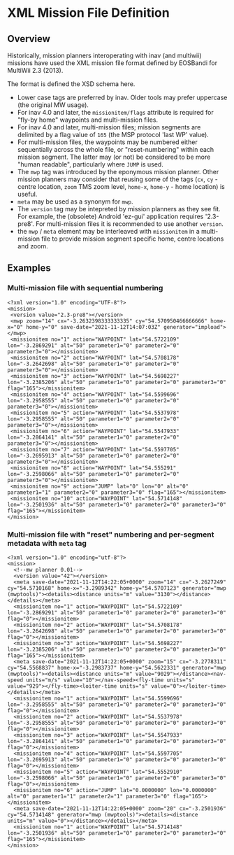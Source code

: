 # XML Mission File Definition

## Overview

Historically, mission planners interoperating with inav (and multiwii) missions have used the XML mission file format defined by EOSBandi for MultiWii 2.3 (2013).

The format is defined the XSD schema here.

* Lower case tags are preferred by inav. Older tools may prefer uppercase (the original MW usage).
* For inav 4.0 and later, the `missionitem/flags` attribute is required for "fly-by home" waypoints and multi-mission files.
* For inav 4.0 and later, multi-mission files; mission segments are delimited by a flag value of `165` (the MSP protocol 'last WP' value).
* For multi-mission files, the waypoints may be numbered either sequentially across the whole file, or "reset-numbering" within each mission segment. The latter may (or not) be considered to be more "human readable", particularly where `JUMP` is used.
* The `mwp` tag was introduced by the eponymous mission planner. Other mission planners may consider that reusing some of the tags (`cx`, `cy` - centre location, `zoom` TMS zoom level, `home-x`, `home-y` - home location) is useful.
* `meta` may be used as a synonym for `mwp`.
* The `version` tag may be intepreted by mission planners as they see fit. For example, the (obsolete) Android 'ez-gui' application requires '2.3-pre8'. For multi-mission files it is recommended to use another `version`.
* the `mwp` / `meta` element may be interleaved with `missionitem` in a multi-mission file to provide mission segment specific home, centre locations and zoom.

## Examples

### Multi-mission file with sequential numbering

```
<?xml version="1.0" encoding="UTF-8"?>
<mission>
 <version value="2.3-pre8"></version>
 <mwp zoom="14" cx="-3.2632398333333335" cy="54.570950466666666" home-x="0" home-y="0" save-date="2021-11-12T14:07:03Z" generator="impload"></mwp>
 <missionitem no="1" action="WAYPOINT" lat="54.5722109" lon="-3.2869291" alt="50" parameter1="0" parameter2="0" parameter3="0"></missionitem>
 <missionitem no="2" action="WAYPOINT" lat="54.5708178" lon="-3.2642698" alt="50" parameter1="0" parameter2="0" parameter3="0"></missionitem>
 <missionitem no="3" action="WAYPOINT" lat="54.5698227" lon="-3.2385206" alt="50" parameter1="0" parameter2="0" parameter3="0" flag="165"></missionitem>
 <missionitem no="4" action="WAYPOINT" lat="54.5599696" lon="-3.2958555" alt="50" parameter1="0" parameter2="0" parameter3="0"></missionitem>
 <missionitem no="5" action="WAYPOINT" lat="54.5537978" lon="-3.2958555" alt="50" parameter1="0" parameter2="0" parameter3="0"></missionitem>
 <missionitem no="6" action="WAYPOINT" lat="54.5547933" lon="-3.2864141" alt="50" parameter1="0" parameter2="0" parameter3="0"></missionitem>
 <missionitem no="7" action="WAYPOINT" lat="54.5597705" lon="-3.2695913" alt="50" parameter1="0" parameter2="0" parameter3="0"></missionitem>
 <missionitem no="8" action="WAYPOINT" lat="54.555291" lon="-3.2598066" alt="50" parameter1="0" parameter2="0" parameter3="0"></missionitem>
 <missionitem no="9" action="JUMP" lat="0" lon="0" alt="0" parameter1="1" parameter2="0" parameter3="0" flag="165"></missionitem>
 <missionitem no="10" action="WAYPOINT" lat="54.5714148" lon="-3.2501936" alt="50" parameter1="0" parameter2="0" parameter3="0" flag="165"></missionitem>
</mission>
```

### Multi-mission file with "reset" numbering and per-segment metadata with `meta` tag

```
<?xml version="1.0" encoding="utf-8"?>
<mission>
  <!--mw planner 0.01-->
  <version value="42"></version>
  <meta save-date="2021-11-12T14:22:05+0000" zoom="14" cx="-3.2627249" cy="54.5710168" home-x="-3.2989342" home-y="54.5707123" generator="mwp (mwptools)"><details><distance units="m" value="3130"></distance></details></meta>
  <missionitem no="1" action="WAYPOINT" lat="54.5722109" lon="-3.2869291" alt="50" parameter1="0" parameter2="0" parameter3="0" flag="0"></missionitem>
  <missionitem no="2" action="WAYPOINT" lat="54.5708178" lon="-3.2642698" alt="50" parameter1="0" parameter2="0" parameter3="0" flag="0"></missionitem>
  <missionitem no="3" action="WAYPOINT" lat="54.5698227" lon="-3.2385206" alt="50" parameter1="0" parameter2="0" parameter3="0" flag="165"></missionitem>
  <meta save-date="2021-11-12T14:22:05+0000" zoom="15" cx="-3.2778311" cy="54.5568837" home-x="-3.2983737" home-y="54.5622331" generator="mwp (mwptools)"><details><distance units="m" value="9029"></distance><nav-speed units="m/s" value="10"></nav-speed><fly-time units="s" value="929"></fly-time><loiter-time units="s" value="0"></loiter-time></details></meta>
  <missionitem no="1" action="WAYPOINT" lat="54.5599696" lon="-3.2958555" alt="50" parameter1="0" parameter2="0" parameter3="0" flag="0"></missionitem>
  <missionitem no="2" action="WAYPOINT" lat="54.5537978" lon="-3.2958555" alt="50" parameter1="0" parameter2="0" parameter3="0" flag="0"></missionitem>
  <missionitem no="3" action="WAYPOINT" lat="54.5547933" lon="-3.2864141" alt="50" parameter1="0" parameter2="0" parameter3="0" flag="0"></missionitem>
  <missionitem no="4" action="WAYPOINT" lat="54.5597705" lon="-3.2695913" alt="50" parameter1="0" parameter2="0" parameter3="0" flag="0"></missionitem>
  <missionitem no="5" action="WAYPOINT" lat="54.5552910" lon="-3.2598066" alt="50" parameter1="0" parameter2="0" parameter3="0" flag="0"></missionitem>
  <missionitem no="6" action="JUMP" lat="0.0000000" lon="0.0000000" alt="0" parameter1="1" parameter2="1" parameter3="0" flag="165"></missionitem>
  <meta save-date="2021-11-12T14:22:05+0000" zoom="20" cx="-3.2501936" cy="54.5714148" generator="mwp (mwptools)"><details><distance units="m" value="0"></distance></details></meta>
  <missionitem no="1" action="WAYPOINT" lat="54.5714148" lon="-3.2501936" alt="50" parameter1="0" parameter2="0" parameter3="0" flag="165"></missionitem>
</mission>
```
